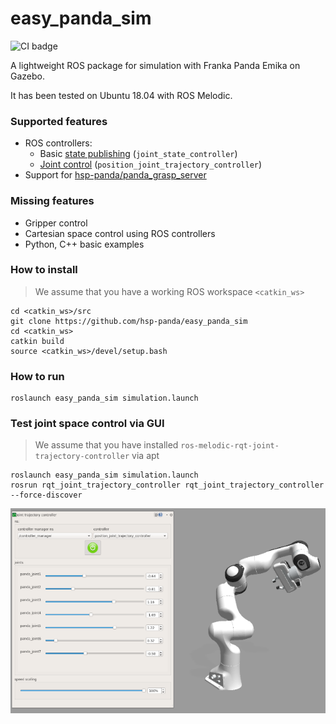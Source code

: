 # easy_panda_sim

![CI badge](https://github.com/hsp-panda/easy_panda_sim/workflows/ROS%20CI%20Workflow/badge.svg)

A lightweight ROS package for simulation with Franka Panda Emika on Gazebo.

It has been tested on Ubuntu 18.04 with ROS Melodic.

### Supported features

- ROS controllers:
  - Basic [state publishing](https://github.com/hsp-panda/easy_panda_sim/blob/f7571525ecef6925dda269b56155ef1274a35b61/config/panda_control.yaml#L1) (`joint_state_controller`)
  - [Joint control](https://github.com/hsp-panda/easy_panda_sim/blob/f7571525ecef6925dda269b56155ef1274a35b61/config/panda_control.yaml#L5) (`position_joint_trajectory_controller`)
- Support for [hsp-panda/panda_grasp_server](https://github.com/hsp-panda/panda_grasp_server)


### Missing features

- Gripper control
- Cartesian space control using ROS controllers
- Python, C++ basic examples


### How to install

> We assume that you have a working ROS workspace `<catkin_ws>`
```
cd <catkin_ws>/src
git clone https://github.com/hsp-panda/easy_panda_sim
cd <catkin_ws>
catkin build
source <catkin_ws>/devel/setup.bash
```

### How to run

```
roslaunch easy_panda_sim simulation.launch
```

### Test joint space control via GUI

> We assume that you have installed `ros-melodic-rqt-joint-trajectory-controller` via apt

```
roslaunch easy_panda_sim simulation.launch
rosrun rqt_joint_trajectory_controller rqt_joint_trajectory_controller --force-discover
```

<p align="center"><img src="https://github.com/hsp-panda/easy_panda_sim/blob/master/assets/gazebo_rqt.png"/></p>
